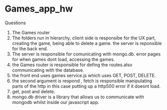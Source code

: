 # Games_app_hw
Questions
1. The Games router
2. The folders run in hierarchy, client side is responsibe for the UX part, creating the game, being able to delete a game. the server is reponsible for the back end.
3. The server is responsible for comunicating with mongo.db. error pages for when games dont load, accessing the games.
4. the Games router is responsible for defing the routes.also communicating with the database.
5. the front end uses games service.js which uses GET, POST, DELETE.
6. the second argument is respond , fetch is responsible manipulating parts of the http in this case putting up a http500 error if it doesnt load.
7. get, post and delete.
8. mongo.db driver is a library that allows us to communicate with mongodb whilst inside our javascript app. 
